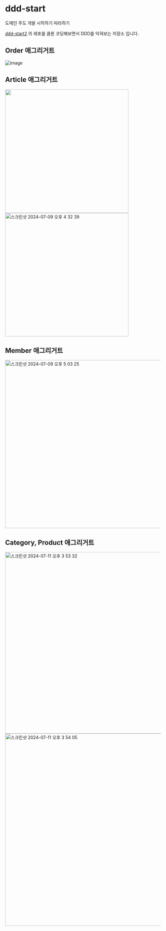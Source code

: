 # ddd-start
도메인 주도 개발 시작하기 따라하기

[ddd-start2](https://github.com/madvirus/ddd-start2) 의 레포를 클론 코딩해보면서 DDD를 익혀보는 저장소 입니다.

## Order 애그리거트
![image](https://github.com/malaheaven/ddd-start/assets/45054467/2d1e3e3b-f9ad-45eb-ba28-2b9979a96736)

## Article 애그리거트
<img width="399" src ="https://github.com/malaheaven/ddd-start/assets/45054467/6d992279-581f-4c83-9ea9-c537142bba5d">
<img width="399" alt="스크린샷 2024-07-09 오후 4 32 39" src="https://github.com/malaheaven/ddd-start/assets/45054467/ce03094e-2450-430c-8aee-c3217255e685">

## Member 애그리거트
<img width="543" alt="스크린샷 2024-07-09 오후 5 03 25" src="https://github.com/malaheaven/ddd-start/assets/45054467/83271741-a16f-4bc8-b9ae-1e7019e81fd0">

## Category, Product 애그리거트
<img width="586" alt="스크린샷 2024-07-11 오후 3 53 32" src="https://github.com/malaheaven/ddd-start/assets/45054467/ad4dadf6-d919-43ca-a045-8df558aaacbf">
<img width="621" alt="스크린샷 2024-07-11 오후 3 54 05" src="https://github.com/malaheaven/ddd-start/assets/45054467/51856f96-2ca5-4cac-bc01-95101146f982">





